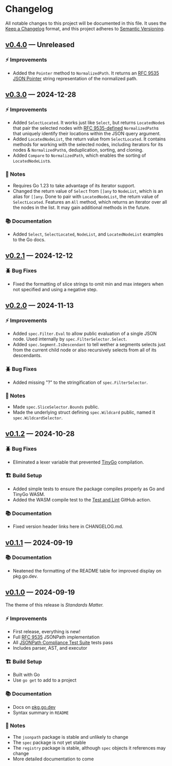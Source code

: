 # Changelog

All notable changes to this project will be documented in this file. It uses the
[Keep a Changelog] format, and this project adheres to [Semantic Versioning].

  [Keep a Changelog]: https://keepachangelog.com/en/1.1.0/
  [Semantic Versioning]: https://semver.org/spec/v2.0.0.html
    "Semantic Versioning 2.0.0"

## [v0.4.0] — Unreleased

### ⚡ Improvements

*   Added the `Pointer` method to `NormalizedPath`. It returns an [RFC 9535
    JSON Pointer] string representation of the normalized path.

  [v0.4.0]: https://github.com/theory/jsonpath/compare/v0.3.0...v0.4.0
  [RFC 9535 JSON Pointer]: https://www.rfc-editor.org/rfc/rfc9535#name-normalized-paths

## [v0.3.0] — 2024-12-28

### ⚡ Improvements

*   Added `SelectLocated`. It works just like `Select`, but returns
    `LocatedNode`s that pair the selected nodes with [RFC 9535-defined]
    `NormalizedPath`s that uniquely identify their locations within the JSON
    query argument.
*   Added `LocatedNodeList`, the return value from `SelectLocated`. It
    contains methods for working with the selected nodes, including iterators
    for its nodes & `NormalizedPath`s, deduplication, sorting, and cloning.
*   Added `Compare` to `NormalizedPath`, which enables the sorting of
    `LocatedNodeList`s.

### 📔 Notes

*   Requires Go 1.23 to take advantage of its iterator support.
*   Changed the return value of `Select` from `[]any` to `NodeList`, which is
    an alias for `[]any`. Done to pair with `LocatedNodeList`, the return
    value of `SelectLocated`. Features an `All` method, which returns an
    iterator over all the nodes in the list. It may gain additional methods in
    the future.

### 📚 Documentation

*   Added `Select`, `SelectLocated`, `NodeList`, and `LocatedNodeList`
    examples to the Go docs.

  [v0.3.0]: https://github.com/theory/jsonpath/compare/v0.2.1...v0.3.0
  [RFC 9535-defined]: https://www.rfc-editor.org/rfc/rfc9535#section-2.7

## [v0.2.1] — 2024-12-12

### 🪲 Bug Fixes

*   Fixed the formatting of slice strings to omit min and max integers when
    not specified and using a negative step.

  [v0.2.1]: https://github.com/theory/jsonpath/compare/v0.2.0...v0.2.1

## [v0.2.0] — 2024-11-13

### ⚡ Improvements

*   Added `spec.Filter.Eval` to allow public evaluation of a single JSON node.
    Used internally by `spec.FilterSelector.Select`.
*   Added `spec.Segment.IsDescendant` to tell wether a segments selects just
    from the current child node or also recursively selects from all of its
    descendants.

### 🪲 Bug Fixes

*   Added missing "?" to the stringification of `spec.FilterSelector`.

### 📔 Notes

*   Made `spec.SliceSelector.Bounds` public.
*   Made the underlying struct defining `spec.Wildcard` public, named it
    `spec.WildcardSelector`.

  [v0.2.0]: https://github.com/theory/jsonpath/compare/v0.1.2...v0.2.0

## [v0.1.2] — 2024-10-28

### 🪲 Bug Fixes

*   Eliminated a lexer variable that prevented [TinyGo] compilation.

### 🏗️ Build Setup

*   Added simple tests to ensure the package compiles properly as Go and
    TinyGo WASM.
*   Added the WASM compile test to the [Test and Lint] GitHub action.

  [v0.1.2]: https://github.com/theory/jsonpath/compare/v0.1.1...v0.1.2
  [TinyGo]: https://tinygo.org "TinyGo — A Go Compiler For Small Places"
  [Test and Lint]: https://github.com/theory/jsonpath/actions/workflows/ci.yml

### 📚 Documentation

*   Fixed version header links here in CHANGELOG.md.

## [v0.1.1] — 2024-09-19

### 📚 Documentation

*   Neatened the formatting of the README table for improved display on
    pkg.go.dev.

  [v0.1.1]: https://github.com/theory/jsonpath/compare/v0.1.0...v0.1.1

## [v0.1.0] — 2024-09-19

The theme of this release is *Standards Matter.*

### ⚡ Improvements

*   First release, everything is new!
*   Full [RFC 9535] JSONPath implementation
*   All [JSONPath Compliance Test Suite] tests pass
*   Includes parser, AST, and executor

### 🏗️ Build Setup

*   Built with Go
*   Use `go get` to add to a project

### 📚 Documentation

*   Docs on [pkg.go.dev]
*   Syntax summary in `README`

### 📔 Notes

*   The `jsonpath` package is stable and unlikely to change
*   The `spec` package is not yet stable
*   The `registry` package is stable, although `spec` objects it references
    may change
*   More detailed documentation to come

  [v0.1.0]: https://github.com/theory/jsonpath/compare/a7279e6...v0.1.0
  [RFC 9535]: https://www.rfc-editor.org/rfc/rfc9535.html
    "RFC 9535 JSONPath: Query Expressions for JSON"
  [JSONPath Compliance Test Suite]: https://github.com/jsonpath-standard/jsonpath-compliance-test-suite
    "A Compliance Test Suite for the RFC 9535 JSONPath Standard"
  [pkg.go.dev]: https://pkg.go.dev/github.com/theory/jsonpath
